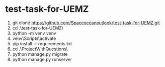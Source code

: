 # test-task-for-UEMZ

1. git clone https://github.com/Spaceoceanoutlook/test-task-for-UEMZ.git
2. cd .\test-task-for-UEMZ\
3. python -m venv venv
4. venv\Scripts\activate
5. pip install -r requirements.txt
6. cd .\ProjectWithQuestions\
7. python manage.py migrate
8. python manage.py runserver
